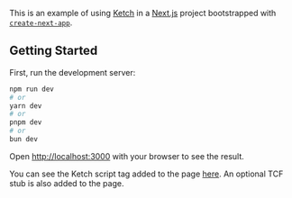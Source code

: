 This is an example of using [Ketch](https://www.ketch.com/) in a [Next.js](https://nextjs.org) project bootstrapped with [`create-next-app`](https://nextjs.org/docs/app/api-reference/cli/create-next-app).

## Getting Started

First, run the development server:

```bash
npm run dev
# or
yarn dev
# or
pnpm dev
# or
bun dev
```

Open [http://localhost:3000](http://localhost:3000) with your browser to see the result.

You can see the Ketch script tag added to the page [here](./src/app/layout.tsx). An optional TCF stub is also added to the page.

